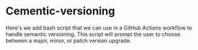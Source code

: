 # Cementic-versioning
Here's we add bash script that we can use in a GitHub Actions workflow to handle semantic versioning. This script will prompt the user to choose between a major, minor, or patch version upgrade.
